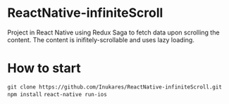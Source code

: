 # ReactNative-infiniteScroll

Project in React Native using Redux Saga to fetch data upon scrolling the content.
The content is inifitely-scrollable and uses lazy loading.

# How to start
`git clone https://github.com/Inukares/ReactNative-infiniteScroll.git`
`npm install`
`react-native run-ios`
